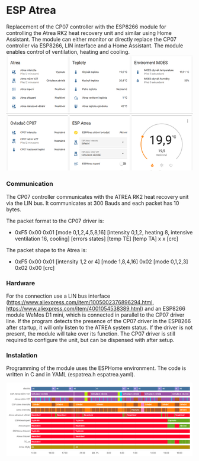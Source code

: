 # ESP Atrea #
Replacement of the CP07 controller with the ESP8266 module for controlling the Atrea RK2 heat recovery unit and similar using Home Assistant. The module can either monitor or directly replace the CP07 controller via ESP8266, LIN interface and a Home Assistant. The module enables control of ventilation, heating and cooling.
![example view](atrea1.png)
![example view](atrea2.png)

### Communication
The CP07 controller communicates with the ATREA RK2 heat recovery unit via the LIN bus. It communicates at 300 Bauds and each packet has 10 bytes.

The packet format to the CP07 driver is:
- 0xF5 0x00 0x01 [mode 0,1,2,4,5,8,16] [intensity 0,1,2, heating 8, intensive ventilation 16, cooling] [errors states] [temp TE] [temp TA] x x [crc]

The packet shape to the Atrea is:
- 0xF5 0x00 0x01 [intensity 1,2 or 4] [mode 1,8,4,16] 0x02 [mode 0,1,2,3] 0x02 0x00 [crc]

### Hardware
For the connection use a LIN bus interface (https://www.aliexpress.com/item/1005002376896294.html, https://www.aliexpress.com/item/4001054538389.html) and an ESP8266 module WeMos D1 mini, which is connected in parallel to the CP07 driver line. If the program detects the presence of the CP07 driver in the ESP8266 after startup, it will only listen to the ATREA system status. If the driver is not present, the module will take over its function. The CP07 driver is still required to configure the unit, but can be dispensed with after setup.

### Instalation
Programming of the module uses the ESPHome environment. The code is written in C and in YAML (espatrea.h espatrea.yaml).

![example view](atrea3.png)
